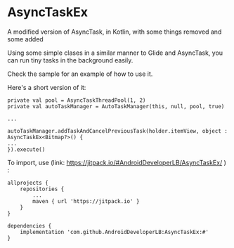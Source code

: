 
# AsyncTaskEx
A modified version of AsyncTask, in Kotlin, with some things removed and some added

Using some simple clases in a similar manner to Glide and AsyncTask, you can run tiny tasks in the background easily.

Check the sample for an example of how to use it.

Here's a short version of it:

    private val pool = AsyncTaskThreadPool(1, 2)
    private val autoTaskManager = AutoTaskManager(this, null, pool, true)
    
    ...
    
    autoTaskManager.addTaskAndCancelPreviousTask(holder.itemView, object : AsyncTaskEx<Bitmap?>() {
    ...
    }).execute()
        

To import, use (link: https://jitpack.io/#AndroidDeveloperLB/AsyncTaskEx/ ) :

    allprojects {
        repositories {
            ...
            maven { url 'https://jitpack.io' }
        }
    }
    
    dependencies {
        implementation 'com.github.AndroidDeveloperLB:AsyncTaskEx:#'
    }
